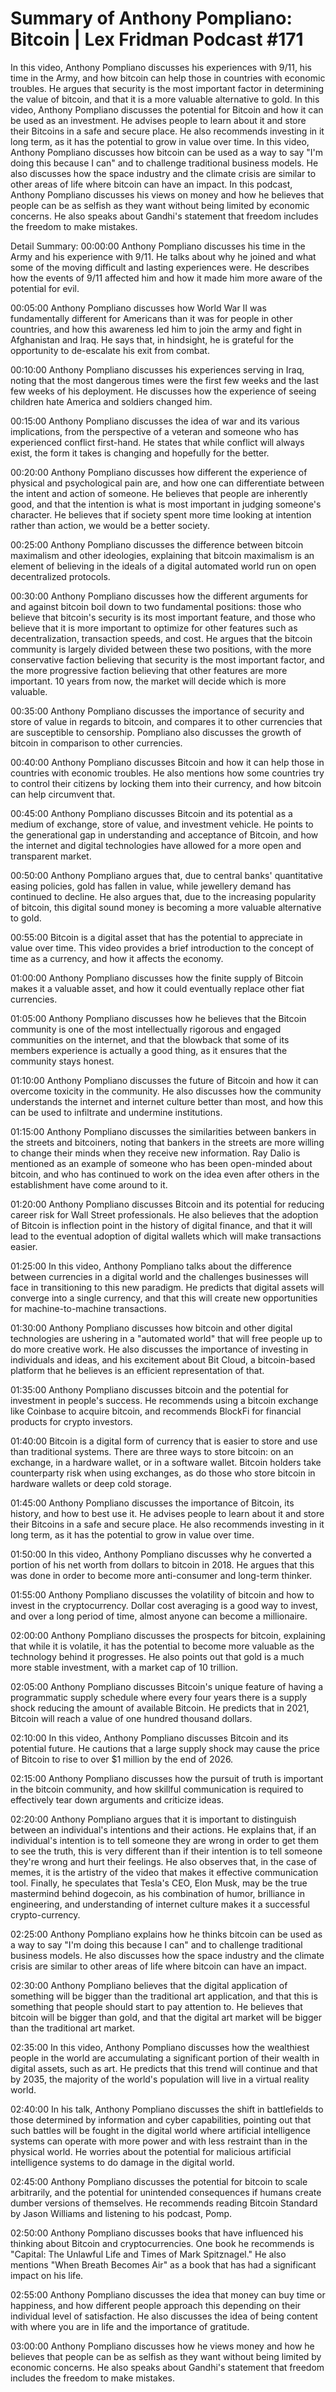 # Summary of Anthony Pompliano: Bitcoin | Lex Fridman Podcast #171

In this video, Anthony Pompliano discusses his experiences with 9/11, his time in the Army, and how bitcoin can help those in countries with economic troubles. He argues that security is the most important factor in determining the value of bitcoin, and that it is a more valuable alternative to gold.
In this video, Anthony Pompliano discusses the potential for Bitcoin and how it can be used as an investment. He advises people to learn about it and store their Bitcoins in a safe and secure place. He also recommends investing in it long term, as it has the potential to grow in value over time.
In this video, Anthony Pompliano discusses how bitcoin can be used as a way to say "I'm doing this because I can" and to challenge traditional business models. He also discusses how the space industry and the climate crisis are similar to other areas of life where bitcoin can have an impact.
In this podcast, Anthony Pompliano discusses his views on money and how he believes that people can be as selfish as they want without being limited by economic concerns. He also speaks about Gandhi's statement that freedom includes the freedom to make mistakes.

Detail Summary: 
00:00:00
Anthony Pompliano discusses his time in the Army and his experience with 9/11. He talks about why he joined and what some of the moving difficult and lasting experiences were. He describes how the events of 9/11 affected him and how it made him more aware of the potential for evil.

00:05:00
Anthony Pompliano discusses how World War II was fundamentally different for Americans than it was for people in other countries, and how this awareness led him to join the army and fight in Afghanistan and Iraq. He says that, in hindsight, he is grateful for the opportunity to de-escalate his exit from combat.

00:10:00
Anthony Pompliano discusses his experiences serving in Iraq, noting that the most dangerous times were the first few weeks and the last few weeks of his deployment. He discusses how the experience of seeing children hate America and soldiers changed him.

00:15:00
Anthony Pompliano discusses the idea of war and its various implications, from the perspective of a veteran and someone who has experienced conflict first-hand. He states that while conflict will always exist, the form it takes is changing and hopefully for the better.

00:20:00
Anthony Pompliano discusses how different the experience of physical and psychological pain are, and how one can differentiate between the intent and action of someone. He believes that people are inherently good, and that the intention is what is most important in judging someone's character. He believes that if society spent more time looking at intention rather than action, we would be a better society.

00:25:00
Anthony Pompliano discusses the difference between bitcoin maximalism and other ideologies, explaining that bitcoin maximalism is an element of believing in the ideals of a digital automated world run on open decentralized protocols.

00:30:00
Anthony Pompliano discusses how the different arguments for and against bitcoin boil down to two fundamental positions: those who believe that bitcoin's security is its most important feature, and those who believe that it is more important to optimize for other features such as decentralization, transaction speeds, and cost. He argues that the bitcoin community is largely divided between these two positions, with the more conservative faction believing that security is the most important factor, and the more progressive faction believing that other features are more important. 10 years from now, the market will decide which is more valuable.

00:35:00
Anthony Pompliano discusses the importance of security and store of value in regards to bitcoin, and compares it to other currencies that are susceptible to censorship. Pompliano also discusses the growth of bitcoin in comparison to other currencies.

00:40:00
Anthony Pompliano discusses Bitcoin and how it can help those in countries with economic troubles. He also mentions how some countries try to control their citizens by locking them into their currency, and how bitcoin can help circumvent that.

00:45:00
Anthony Pompliano discusses Bitcoin and its potential as a medium of exchange, store of value, and investment vehicle. He points to the generational gap in understanding and acceptance of Bitcoin, and how the internet and digital technologies have allowed for a more open and transparent market.

00:50:00
Anthony Pompliano argues that, due to central banks' quantitative easing policies, gold has fallen in value, while jewellery demand has continued to decline. He also argues that, due to the increasing popularity of bitcoin, this digital sound money is becoming a more valuable alternative to gold.

00:55:00
Bitcoin is a digital asset that has the potential to appreciate in value over time. This video provides a brief introduction to the concept of time as a currency, and how it affects the economy.

01:00:00
Anthony Pompliano discusses how the finite supply of Bitcoin makes it a valuable asset, and how it could eventually replace other fiat currencies.

01:05:00
Anthony Pompliano discusses how he believes that the Bitcoin community is one of the most intellectually rigorous and engaged communities on the internet, and that the blowback that some of its members experience is actually a good thing, as it ensures that the community stays honest.

01:10:00
Anthony Pompliano discusses the future of Bitcoin and how it can overcome toxicity in the community. He also discusses how the community understands the internet and internet culture better than most, and how this can be used to infiltrate and undermine institutions.

01:15:00
Anthony Pompliano discusses the similarities between bankers in the streets and bitcoiners, noting that bankers in the streets are more willing to change their minds when they receive new information. Ray Dalio is mentioned as an example of someone who has been open-minded about bitcoin, and who has continued to work on the idea even after others in the establishment have come around to it.

01:20:00
Anthony Pompliano discusses Bitcoin and its potential for reducing career risk for Wall Street professionals. He also believes that the adoption of Bitcoin is inflection point in the history of digital finance, and that it will lead to the eventual adoption of digital wallets which will make transactions easier.

01:25:00
In this video, Anthony Pompliano talks about the difference between currencies in a digital world and the challenges businesses will face in transitioning to this new paradigm. He predicts that digital assets will converge into a single currency, and that this will create new opportunities for machine-to-machine transactions.

01:30:00
Anthony Pompliano discusses how bitcoin and other digital technologies are ushering in a "automated world" that will free people up to do more creative work. He also discusses the importance of investing in individuals and ideas, and his excitement about Bit Cloud, a bitcoin-based platform that he believes is an efficient representation of that.

01:35:00
Anthony Pompliano discusses bitcoin and the potential for investment in people's success. He recommends using a bitcoin exchange like Coinbase to acquire bitcoin, and recommends BlockFi for financial products for crypto investors.

01:40:00
Bitcoin is a digital form of currency that is easier to store and use than traditional systems. There are three ways to store bitcoin: on an exchange, in a hardware wallet, or in a software wallet. Bitcoin holders take counterparty risk when using exchanges, as do those who store bitcoin in hardware wallets or deep cold storage.

01:45:00
Anthony Pompliano discusses the importance of Bitcoin, its history, and how to best use it. He advises people to learn about it and store their Bitcoins in a safe and secure place. He also recommends investing in it long term, as it has the potential to grow in value over time.

01:50:00
In this video, Anthony Pompliano discusses why he converted a portion of his net worth from dollars to bitcoin in 2018. He argues that this was done in order to become more anti-consumer and long-term thinker.

01:55:00
Anthony Pompliano discusses the volatility of bitcoin and how to invest in the cryptocurrency. Dollar cost averaging is a good way to invest, and over a long period of time, almost anyone can become a millionaire.

02:00:00
Anthony Pompliano discusses the prospects for bitcoin, explaining that while it is volatile, it has the potential to become more valuable as the technology behind it progresses. He also points out that gold is a much more stable investment, with a market cap of 10 trillion.

02:05:00
Anthony Pompliano discusses Bitcoin's unique feature of having a programmatic supply schedule where every four years there is a supply shock reducing the amount of available Bitcoin. He predicts that in 2021, Bitcoin will reach a value of one hundred thousand dollars.

02:10:00
In this video, Anthony Pompliano discusses Bitcoin and its potential future. He cautions that a large supply shock may cause the price of Bitcoin to rise to over $1 million by the end of 2026.

02:15:00
Anthony Pompliano discusses how the pursuit of truth is important in the bitcoin community, and how skillful communication is required to effectively tear down arguments and criticize ideas.

02:20:00
Anthony Pompliano argues that it is important to distinguish between an individual's intentions and their actions. He explains that, if an individual's intention is to tell someone they are wrong in order to get them to see the truth, this is very different than if their intention is to tell someone they're wrong and hurt their feelings. He also observes that, in the case of memes, it is the artistry of the video that makes it effective communication tool. Finally, he speculates that Tesla's CEO, Elon Musk, may be the true mastermind behind dogecoin, as his combination of humor, brilliance in engineering, and understanding of internet culture makes it a successful crypto-currency.

02:25:00
Anthony Pompliano explains how he thinks bitcoin can be used as a way to say "I'm doing this because I can" and to challenge traditional business models. He also discusses how the space industry and the climate crisis are similar to other areas of life where bitcoin can have an impact.

02:30:00
Anthony Pompliano believes that the digital application of something will be bigger than the traditional art application, and that this is something that people should start to pay attention to. He believes that bitcoin will be bigger than gold, and that the digital art market will be bigger than the traditional art market.

02:35:00
In this video, Anthony Pompliano discusses how the wealthiest people in the world are accumulating a significant portion of their wealth in digital assets, such as art. He predicts that this trend will continue and that by 2035, the majority of the world's population will live in a virtual reality world.

02:40:00
In his talk, Anthony Pompliano discusses the shift in battlefields to those determined by information and cyber capabilities, pointing out that such battles will be fought in the digital world where artificial intelligence systems can operate with more power and with less restraint than in the physical world. He worries about the potential for malicious artificial intelligence systems to do damage in the digital world.

02:45:00
Anthony Pompliano discusses the potential for bitcoin to scale arbitrarily, and the potential for unintended consequences if humans create dumber versions of themselves. He recommends reading Bitcoin Standard by Jason Williams and listening to his podcast, Pomp.

02:50:00
Anthony Pompliano discusses books that have influenced his thinking about Bitcoin and cryptocurrencies. One book he recommends is "Capital: The Unlawful Life and Times of Mark Spitznagel." He also mentions "When Breath Becomes Air" as a book that has had a significant impact on his life.

02:55:00
Anthony Pompliano discusses the idea that money can buy time or happiness, and how different people approach this depending on their individual level of satisfaction. He also discusses the idea of being content with where you are in life and the importance of gratitude.

03:00:00
Anthony Pompliano discusses how he views money and how he believes that people can be as selfish as they want without being limited by economic concerns. He also speaks about Gandhi's statement that freedom includes the freedom to make mistakes.

